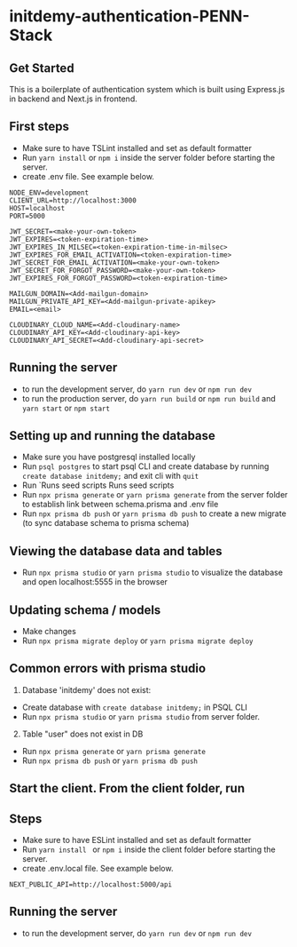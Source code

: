 # initdemy-authentication-PENN-Stack

## Get Started

This is a boilerplate of authentication system which is built using Express.js in backend and Next.js in frontend.

## First steps

- Make sure to have TSLint installed and set as default formatter
- Run `yarn install` or `npm i` inside the server folder before starting the server.
- create .env file. See example below.

```
NODE_ENV=development
CLIENT_URL=http://localhost:3000
HOST=localhost
PORT=5000

JWT_SECRET=<make-your-own-token>
JWT_EXPIRES=<token-expiration-time>
JWT_EXPIRES_IN_MILSEC=<token-expiration-time-in-milsec>
JWT_EXPIRES_FOR_EMAIL_ACTIVATION=<token-expiration-time>
JWT_SECRET_FOR_EMAIL_ACTIVATION=<make-your-own-token>
JWT_SECRET_FOR_FORGOT_PASSWORD=<make-your-own-token>
JWT_EXPIRES_FOR_FORGOT_PASSWORD=<token-expiration-time>

MAILGUN_DOMAIN=<Add-mailgun-domain>
MAILGUN_PRIVATE_API_KEY=<Add-mailgun-private-apikey>
EMAIL=<email>

CLOUDINARY_CLOUD_NAME=<Add-cloudinary-name>
CLOUDINARY_API_KEY=<Add-cloudinary-api-key>
CLOUDINARY_API_SECRET=<Add-cloudinary-api-secret>

```

## Running the server

- to run the development server, do `yarn run dev` or `npm run dev`
- to run the production server, do `yarn run build` or `npm run build` and `yarn start` or `npm start`

## Setting up and running the database

- Make sure you have postgresql installed locally
- Run `psql postgres` to start psql CLI and create database by running `create database initdemy;` and exit cli with `quit`
- Run `Runs seed scripts
  Runs seed scripts
- Run `npx prisma generate` or `yarn prisma generate` from the server folder to establish link between schema.prisma and .env file
- Run `npx prisma db push` or `yarn prisma db push` to create a new migrate (to sync database schema to prisma schema)

## Viewing the database data and tables

- Run `npx prisma studio` or `yarn prisma studio` to visualize the database and open localhost:5555 in the browser

## Updating schema / models

- Make changes
- Run `npx prisma migrate deploy` or `yarn prisma migrate deploy`

## Common errors with prisma studio

1. Database 'initdemy' does not exist:

- Create database with `create database initdemy;` in PSQL CLI
- Run `npx prisma studio` or `yarn prisma studio` from server folder.

2. Table "user" does not exist in DB

- Run `npx prisma generate` or `yarn prisma generate`
- Run `npx prisma db push` or `yarn prisma db push`

## Start the client. From the client folder, run

## Steps

- Make sure to have ESLint installed and set as default formatter
- Run `yarn install ` or `npm i` inside the client folder before starting the server.
- create .env.local file. See example below.

```
NEXT_PUBLIC_API=http://localhost:5000/api

```

## Running the server

- to run the development server, do `yarn run dev` or `npm run dev`
